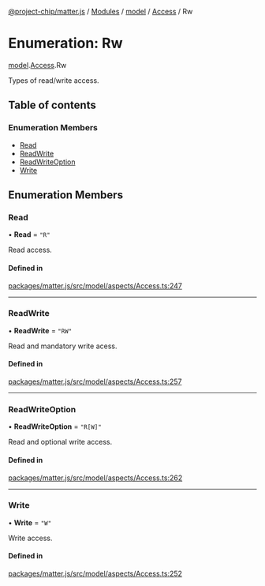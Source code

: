 [@project-chip/matter.js](../README.md) / [Modules](../modules.md) / [model](../modules/model.md) / [Access](../modules/model.Access.md) / Rw

# Enumeration: Rw

[model](../modules/model.md).[Access](../modules/model.Access.md).Rw

Types of read/write access.

## Table of contents

### Enumeration Members

- [Read](model.Access.Rw.md#read)
- [ReadWrite](model.Access.Rw.md#readwrite)
- [ReadWriteOption](model.Access.Rw.md#readwriteoption)
- [Write](model.Access.Rw.md#write)

## Enumeration Members

### Read

• **Read** = ``"R"``

Read access.

#### Defined in

[packages/matter.js/src/model/aspects/Access.ts:247](https://github.com/project-chip/matter.js/blob/ac2c2688/packages/matter.js/src/model/aspects/Access.ts#L247)

___

### ReadWrite

• **ReadWrite** = ``"RW"``

Read and mandatory write acess.

#### Defined in

[packages/matter.js/src/model/aspects/Access.ts:257](https://github.com/project-chip/matter.js/blob/ac2c2688/packages/matter.js/src/model/aspects/Access.ts#L257)

___

### ReadWriteOption

• **ReadWriteOption** = ``"R[W]"``

Read and optional write access.

#### Defined in

[packages/matter.js/src/model/aspects/Access.ts:262](https://github.com/project-chip/matter.js/blob/ac2c2688/packages/matter.js/src/model/aspects/Access.ts#L262)

___

### Write

• **Write** = ``"W"``

Write access.

#### Defined in

[packages/matter.js/src/model/aspects/Access.ts:252](https://github.com/project-chip/matter.js/blob/ac2c2688/packages/matter.js/src/model/aspects/Access.ts#L252)
